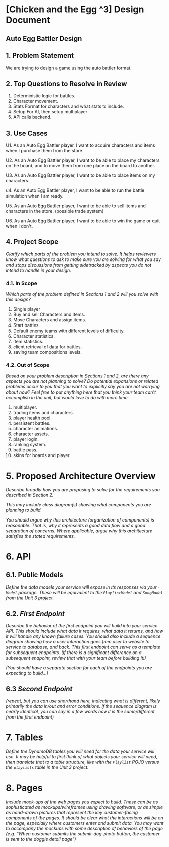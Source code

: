 # [Chicken and the Egg ^3] Design Document

## Auto Egg Battler Design

## 1. Problem Statement
We are trying to design a game using the auto battler format.


## 2. Top Questions to Resolve in Review
1. Deterministic logic for battles.   
2. Character movement.   
3. Stats Format for characters and what stats to include.
4. Setup For AI, then setup multiplayer
5. API calls backend.


## 3. Use Cases

U1. As an Auto Egg Battler player, I want to acquire characters and items when I
purchase them from the store.

U2. As an Auto Egg Battler player, I want to be able to place my characters on the board, 
and to move them from one place on the board to another.
    
U3. As an Auto Egg Battler player, I want to be able to place items on my characters.

u4. As an Auto Egg Battler player, I want to be able to run the battle simulation when I am ready.

U5. As an Auto Egg Battler player, I want to be able to sell items and characters in the store.
(possible trade system)

U6. As an Auto Egg Battler player, I want to be able to win the game or quit when I don't.

## 4. Project Scope

*Clarify which parts of the problem you intend to solve. It helps reviewers know
what questions to ask to make sure you are solving for what you say and stops
discussions from getting sidetracked by aspects you do not intend to handle in
your design.*

### 4.1. In Scope

*Which parts of the problem defined in Sections 1 and 2 will you solve with this
design?*
1. Single player 
2. Buy and sell Characters and items.
3. Move Characters and assign items.
4. Start battles.
5. Default enemy teams with different levels of difficulty.
6. Character statistics.
7. Item statistics.
8. client retrieval of data for battles.
9. saving team compositions levels.

### 4.2. Out of Scope

*Based on your problem description in Sections 1 and 2, are there any aspects
you are not planning to solve? Do potential expansions or related problems occur
to you that you want to explicitly say you are not worrying about now? Feel free
to put anything here that you think your team can't accomplish in the unit, but
would love to do with more time.*

1. multiplayer.
2. trading items and characters.
3. player health pool.
4. persistent battles.
5. character animations.
6. character assets.
7. player login.
8. ranking system.
9. battle pass.
10. skins for boards and player.

# 5. Proposed Architecture Overview

*Describe broadly how you are proposing to solve for the requirements you
described in Section 2.*

*This may include class diagram(s) showing what components you are planning to
build.*

*You should argue why this architecture (organization of components) is
reasonable. That is, why it represents a good data flow and a good separation of
concerns. Where applicable, argue why this architecture satisfies the stated
requirements.*

# 6. API

## 6.1. Public Models

*Define the data models your service will expose in its responses via your
*`-Model`* package. These will be equivalent to the *`PlaylistModel`* and
*`SongModel`* from the Unit 3 project.*

## 6.2. *First Endpoint*

*Describe the behavior of the first endpoint you will build into your service
API. This should include what data it requires, what data it returns, and how it
will handle any known failure cases. You should also include a sequence diagram
showing how a user interaction goes from user to website to service to database,
and back. This first endpoint can serve as a template for subsequent endpoints.
(If there is a significant difference on a subsequent endpoint, review that with
your team before building it!)*

*(You should have a separate section for each of the endpoints you are expecting
to build...)*

## 6.3 *Second Endpoint*

*(repeat, but you can use shorthand here, indicating what is different, likely
primarily the data in/out and error conditions. If the sequence diagram is
nearly identical, you can say in a few words how it is the same/different from
the first endpoint)*

# 7. Tables

*Define the DynamoDB tables you will need for the data your service will use. It
may be helpful to first think of what objects your service will need, then
translate that to a table structure, like with the *`Playlist` POJO* versus the
`playlists` table in the Unit 3 project.*

# 8. Pages

*Include mock-ups of the web pages you expect to build. These can be as
sophisticated as mockups/wireframes using drawing software, or as simple as
hand-drawn pictures that represent the key customer-facing components of the
pages. It should be clear what the interactions will be on the page, especially
where customers enter and submit data. You may want to accompany the mockups
with some description of behaviors of the page (e.g. “When customer submits the
submit-dog-photo button, the customer is sent to the doggie detail page”)*
